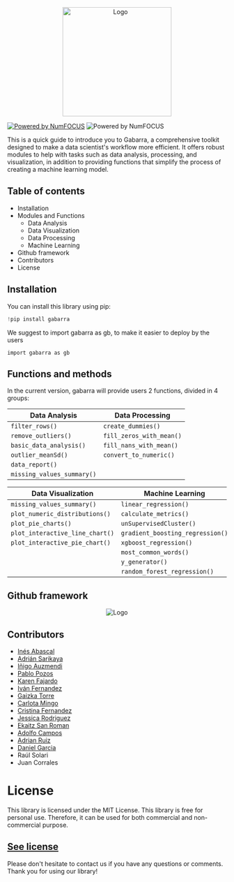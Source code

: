 
</div>

<div style="text-align:center">
    <img src="./img/gabarra_library_logo.png" alt="Logo" width="250"/>
</div>



[![Powered by NumFOCUS](https://img.shields.io/badge/powered%20by-TheBridge-orange.svg?style=flat&colorA=E1523D&colorB=007D8A)](https://www.thebridge.tech/) ![Powered by NumFOCUS](https://img.shields.io/badge/Contributors-16-orange.svg?style=flat&colorA=E1523D&colorB=007D8A)

This is a quick guide to introduce you to Gabarra, a comprehensive toolkit designed to make a data scientist's workflow more efficient. It offers robust modules to help with tasks such as data analysis, processing, and visualization, in addition to providing functions that simplify the process of creating a machine learning model.

## Table of contents
- Installation
- Modules and Functions
    - Data Analysis
    - Data Visualization
    - Data Processing
    - Machine Learning
- Github framework
- Contributors
- License


## Installation

You can install this library using pip:

```python
!pip install gabarra
```

We suggest to import gabarra as gb, to make it easier to deploy by the users

```
import gabarra as gb
```


## Functions and methods

In the current version, gabarra will provide users 2 functions, divided in 4 groups:


| Data Analysis              | Data Processing            |
|----------------------------|----------------------------|
| `filter_rows()`            | `create_dummies()`         |
| `remove_outliers()`        | `fill_zeros_with_mean()`   |
| `basic_data_analysis()`    | `fill_nans_with_mean()`    |
| `outlier_meanSd()`         | `convert_to_numeric()`     |
| `data_report()`            |                            |
| `missing_values_summary()` |                            |

<div style="page-break-after: always;"></div>
<div style="page-break-after: always;"></div>

| Data Visualization              | Machine Learning                |
|---------------------------------|---------------------------------|
| `missing_values_summary()`      | `linear_regression()`           |
| `plot_numeric_distributions()`  | `calculate_metrics()`           |
| `plot_pie_charts()`             | `unSupervisedCluster()`         |
| `plot_interactive_line_chart()` | `gradient_boosting_regression()`|
| `plot_interactive_pie_chart()`  | `xgboost_regression()`          |
|                                 | `most_common_words()`           |
|                                 | `y_generator()`                 |
|                                 | `random_forest_regression()`    |



## Github framework

<div style="text-align:center">
    <img src="./img/gabarra_framework.png" alt="Logo" />
</div>


## Contributors

- [Inés Abascal](https://github.com/Inesssag)
- [Adrián Sarikaya](https://github.com/adrii93)
- [Iñigo Auzmendi](https://github.com/Auzmendi)
- [Pablo Pozos](https://github.com/ppozopsa)
- [Karen Fajardo](https://github.com/KarenFaS)
- [Iván Fernandez](https://github.com/ifdezluperena)
- [Gaizka Torre](https://github.com/gaizkatorre)
- [Carlota Mingo](https://github.com/cmingoi)
- [Cristina Fernandez](https://github.com/KriztinaKriz)
- [Jessica Rodriguez](https://github.com/JessicaRdzg)
- [Ekaitz San Roman](https://github.com/Sanrit0)
- [Adolfo Campos](https://github.com/adolfogutcampos)
- [Adrian Ruiz](https://github.com/adriani94bil)
- [Daniel Garcia](https://github.com/daniel4dagarci)
- Raúl Solari
- Juan Corrales



# License

This library is licensed under the MIT License. This library is free for personal use. Therefore, it can be used for both commercial and non-commercial purpose. 

[See license](https://github.com/sirtxo/GABARRA/blob/main/LICENSE)
---

Please don't hesitate to contact us if you have any questions or comments. Thank you for using our library!